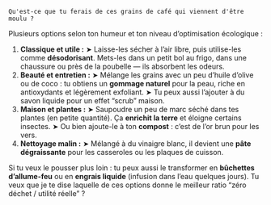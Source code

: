 ```
Qu'est-ce que tu ferais de ces grains de café qui viennent d'être moulu ?
```

Plusieurs options selon ton humeur et ton niveau d’optimisation écologique :

1. **Classique et utile :**
    ➤ Laisse-les sécher à l’air libre, puis utilise-les comme **désodorisant**. Mets-les dans un petit bol au frigo, dans une chaussure ou près de la poubelle — ils absorbent les odeurs.
2. **Beauté et entretien :**
    ➤ Mélange les grains avec un peu d’huile d’olive ou de coco : tu obtiens un **gommage naturel** pour la peau, riche en antioxydants et légèrement exfoliant.
    ➤ Tu peux aussi l’ajouter à du savon liquide pour un effet “scrub” maison.
3. **Maison et plantes :**
    ➤ Saupoudre un peu de marc séché dans tes plantes (en petite quantité). Ça **enrichit la terre** et éloigne certains insectes.
    ➤ Ou bien ajoute-le à ton **compost** : c’est de l’or brun pour les vers.
4. **Nettoyage malin :**
    ➤ Mélangé à du vinaigre blanc, il devient une **pâte dégraissante** pour les casseroles ou les plaques de cuisson.

Si tu veux le pousser plus loin : tu peux aussi le transformer en **bûchettes d’allume-feu** ou en **engrais liquide** (infusion dans l’eau quelques jours).
 Tu veux que je te dise laquelle de ces options donne le meilleur ratio “zéro déchet / utilité réelle” ?